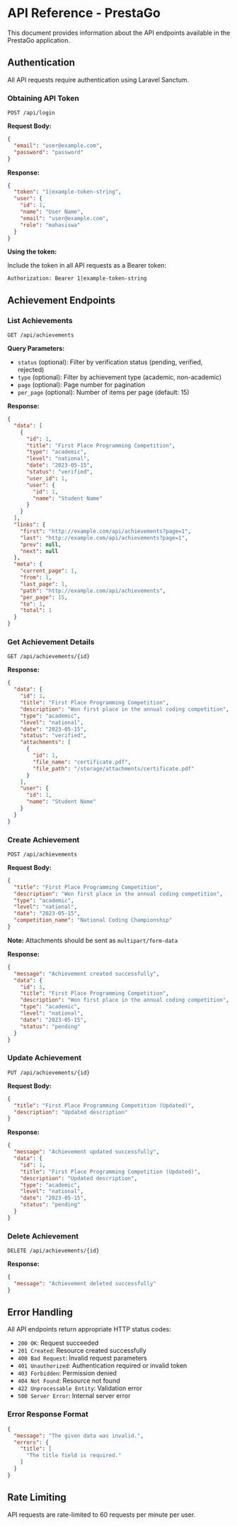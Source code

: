 # API Reference - PrestaGo

This document provides information about the API endpoints available in the PrestaGo application.

## Authentication

All API requests require authentication using Laravel Sanctum.

### Obtaining API Token

```
POST /api/login
```

**Request Body:**
```json
{
  "email": "user@example.com",
  "password": "password"
}
```

**Response:**
```json
{
  "token": "1|example-token-string",
  "user": {
    "id": 1,
    "name": "User Name",
    "email": "user@example.com",
    "role": "mahasiswa"
  }
}
```

**Using the token:**

Include the token in all API requests as a Bearer token:

```
Authorization: Bearer 1|example-token-string
```

## Achievement Endpoints

### List Achievements

```
GET /api/achievements
```

**Query Parameters:**
- `status` (optional): Filter by verification status (pending, verified, rejected)
- `type` (optional): Filter by achievement type (academic, non-academic)
- `page` (optional): Page number for pagination
- `per_page` (optional): Number of items per page (default: 15)

**Response:**
```json
{
  "data": [
    {
      "id": 1,
      "title": "First Place Programming Competition",
      "type": "academic",
      "level": "national",
      "date": "2023-05-15",
      "status": "verified",
      "user_id": 1,
      "user": {
        "id": 1,
        "name": "Student Name"
      }
    }
  ],
  "links": {
    "first": "http://example.com/api/achievements?page=1",
    "last": "http://example.com/api/achievements?page=1",
    "prev": null,
    "next": null
  },
  "meta": {
    "current_page": 1,
    "from": 1,
    "last_page": 1,
    "path": "http://example.com/api/achievements",
    "per_page": 15,
    "to": 1,
    "total": 1
  }
}
```

### Get Achievement Details

```
GET /api/achievements/{id}
```

**Response:**
```json
{
  "data": {
    "id": 1,
    "title": "First Place Programming Competition",
    "description": "Won first place in the annual coding competition",
    "type": "academic",
    "level": "national",
    "date": "2023-05-15",
    "status": "verified",
    "attachments": [
      {
        "id": 1,
        "file_name": "certificate.pdf",
        "file_path": "/storage/attachments/certificate.pdf"
      }
    ],
    "user": {
      "id": 1,
      "name": "Student Name"
    }
  }
}
```

### Create Achievement

```
POST /api/achievements
```

**Request Body:**
```json
{
  "title": "First Place Programming Competition",
  "description": "Won first place in the annual coding competition",
  "type": "academic",
  "level": "national",
  "date": "2023-05-15",
  "competition_name": "National Coding Championship"
}
```

**Note:** Attachments should be sent as `multipart/form-data`

**Response:**
```json
{
  "message": "Achievement created successfully",
  "data": {
    "id": 1,
    "title": "First Place Programming Competition",
    "description": "Won first place in the annual coding competition",
    "type": "academic",
    "level": "national",
    "date": "2023-05-15",
    "status": "pending"
  }
}
```

### Update Achievement

```
PUT /api/achievements/{id}
```

**Request Body:**
```json
{
  "title": "First Place Programming Competition (Updated)",
  "description": "Updated description"
}
```

**Response:**
```json
{
  "message": "Achievement updated successfully",
  "data": {
    "id": 1,
    "title": "First Place Programming Competition (Updated)",
    "description": "Updated description",
    "type": "academic",
    "level": "national",
    "date": "2023-05-15",
    "status": "pending"
  }
}
```

### Delete Achievement

```
DELETE /api/achievements/{id}
```

**Response:**
```json
{
  "message": "Achievement deleted successfully"
}
```

## Error Handling

All API endpoints return appropriate HTTP status codes:

- `200 OK`: Request succeeded
- `201 Created`: Resource created successfully
- `400 Bad Request`: Invalid request parameters
- `401 Unauthorized`: Authentication required or invalid token
- `403 Forbidden`: Permission denied
- `404 Not Found`: Resource not found
- `422 Unprocessable Entity`: Validation error
- `500 Server Error`: Internal server error

### Error Response Format

```json
{
  "message": "The given data was invalid.",
  "errors": {
    "title": [
      "The title field is required."
    ]
  }
}
```

## Rate Limiting

API requests are rate-limited to 60 requests per minute per user. 